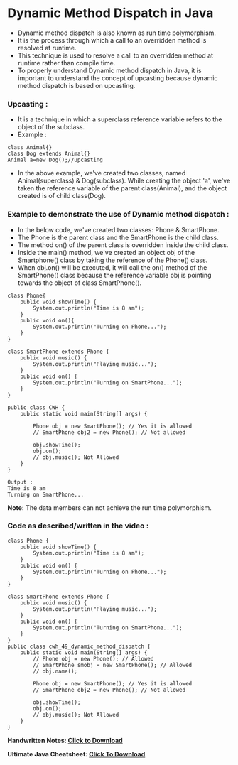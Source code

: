 # Dynamic Method Dispatch in Java
- Dynamic method dispatch is also known as run time polymorphism.
- It is the process through which a call to an overridden method is resolved at runtime.
- This technique is used to resolve a call to an overridden method at runtime rather than compile time.
- To properly understand Dynamic method dispatch in Java, it is important to understand the concept of upcasting because dynamic method dispatch is based on upcasting.

### Upcasting :
- It is a technique in which a superclass reference variable refers to the object of the subclass.
- Example :

```
class Animal{}  
class Dog extends Animal{}  
Animal a=new Dog();//upcasting  
```

- In the above example, we've created two classes, named Animal(superclass) & Dog(subclass). While creating the object 'a', we've taken the reference variable of the parent class(Animal), and the object created is of child class(Dog).

### Example to demonstrate the use of Dynamic method dispatch :
- In the below code, we've created two classes: Phone & SmartPhone.
- The Phone is the parent class and the SmartPhone is the child class. 
- The method on() of the parent class is overridden inside the child class.
- Inside the main() method, we've created an object obj of the Smartphone() class by taking the reference of the Phone() class.
- When obj.on() will be executed, it will call the on() method of the SmartPhone() class because the reference variable obj is pointing towards the object of class SmartPhone().

```
class Phone{
    public void showTime() {
        System.out.println("Time is 8 am");
    }
    public void on(){
        System.out.println("Turning on Phone...");
    }
}

class SmartPhone extends Phone {
    public void music() {
        System.out.println("Playing music...");
    }
    public void on() {
        System.out.println("Turning on SmartPhone...");
    }
}

public class CWH {
    public static void main(String[] args) {

        Phone obj = new SmartPhone(); // Yes it is allowed
        // SmartPhone obj2 = new Phone(); // Not allowed

        obj.showTime();
        obj.on();
        // obj.music(); Not Allowed
    }
}
```

```
Output :
Time is 8 am
Turning on SmartPhone...
```

**Note:** The data members can not achieve the run time polymorphism.

### Code as described/written in the video :

```
class Phone {
    public void showTime() {
        System.out.println("Time is 8 am");
    }
    public void on() {
        System.out.println("Turning on Phone...");
    }
}

class SmartPhone extends Phone {
    public void music() {
        System.out.println("Playing music...");
    }
    public void on() {
        System.out.println("Turning on SmartPhone...");
    }
}
public class cwh_49_dynamic_method_dispatch {
    public static void main(String[] args) {
        // Phone obj = new Phone(); // Allowed
        // SmartPhone smobj = new SmartPhone(); // Allowed
        // obj.name();

        Phone obj = new SmartPhone(); // Yes it is allowed
        // SmartPhone obj2 = new Phone(); // Not allowed

        obj.showTime();
        obj.on();
        // obj.music(); Not Allowed
    }
}
```

**Handwritten Notes: [Click to Download](https://api.codewithharry.com/media/videoSeriesFiles/courseFiles/java-tutorials-for-beginners-49/JavaChapter10.pdf)**

**Ultimate Java Cheatsheet: [Click To Download](https://api.codewithharry.com/media/videoSeriesFiles/courseFiles/java-tutorials-for-beginners-49/UltimateJavaCheatSheet.pdf)**

